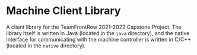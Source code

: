 # Machine Client Library
A client library for the TeamFrontRow 2021-2022 Capstone Project. The library itself is written in Java (located in the `java` directory), and the native interface for communicating with the machine controller is written in C/C++ (located in the `native` directory).